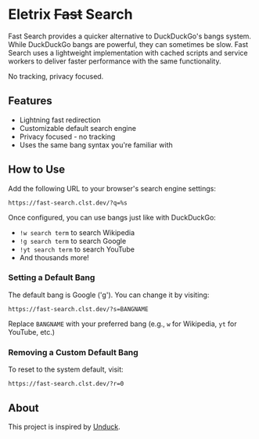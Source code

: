 # Eletrix ~~Fast~~  Search

Fast Search provides a quicker alternative to DuckDuckGo's bangs system. While DuckDuckGo bangs are powerful, they can sometimes be slow. Fast Search uses a lightweight implementation with cached scripts and service workers to deliver faster performance with the same functionality.

No tracking, privacy focused.

## Features

- Lightning fast redirection
- Customizable default search engine 
- Privacy focused - no tracking
- Uses the same bang syntax you're familiar with

## How to Use

Add the following URL to your browser's search engine settings:

```
https://fast-search.clst.dev/?q=%s
```

Once configured, you can use bangs just like with DuckDuckGo:
- `!w search term` to search Wikipedia
- `!g search term` to search Google
- `!yt search term` to search YouTube
- And thousands more!

### Setting a Default Bang

The default bang is Google ('g'). You can change it by visiting:

```
https://fast-search.clst.dev/?s=BANGNAME
```

Replace `BANGNAME` with your preferred bang (e.g., `w` for Wikipedia, `yt` for YouTube, etc.)

### Removing a Custom Default Bang

To reset to the system default, visit:

```
https://fast-search.clst.dev/?r=0
```

## About

This project is inspired by [Unduck](https://github.com/t3dotgg/unduck/).
